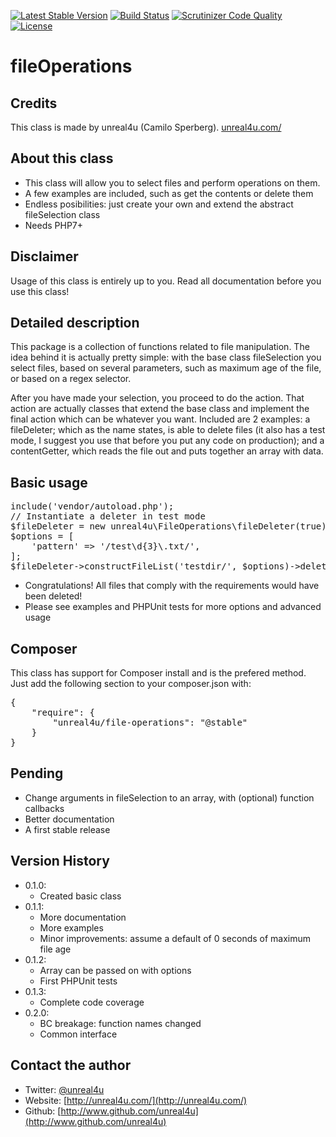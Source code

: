 [![Latest Stable Version](https://poser.pugx.org/unreal4u/file-operations/v/stable.png)](https://packagist.org/packages/unreal4u/file-operations)
[![Build Status](https://travis-ci.org/unreal4u/fileOperations.png?branch=master)](https://travis-ci.org/unreal4u/fileOperations)
[![Scrutinizer Code Quality](https://scrutinizer-ci.com/g/unreal4u/fileOperations/badges/quality-score.png?s=bda9bffddbd3a8fb7f24782c42dfd4d57ea0d2d8)](https://scrutinizer-ci.com/g/unreal4u/fileOperations/)
[![License](https://poser.pugx.org/unreal4u/file-operations/license.png)](https://packagist.org/packages/unreal4u/file-operations)

fileOperations
======

Credits
--------

This class is made by unreal4u (Camilo Sperberg). [unreal4u.com/](http://unreal4u.com/)

About this class
--------

* This class will allow you to select files and perform operations on them.
* A few examples are included, such as get the contents or delete them
* Endless posibilities: just create your own and extend the abstract fileSelection class
* Needs PHP7+

Disclaimer
---------

Usage of this class is entirely up to you. Read all documentation before you use this class!

Detailed description
---------

This package is a collection of functions related to file manipulation. The idea behind it is actually pretty simple:
with the base class fileSelection you select files, based on several parameters, such as maximum age of the file, or
based on a regex selector.

After you have made your selection, you proceed to do the action. That action are actually classes that extend the base
class and implement the final action which can be whatever you want. Included are 2 examples: a fileDeleter; which as
the name states, is able to delete files (it also has a test mode, I suggest you use that before you put any code on
production); and a contentGetter, which reads the file out and puts together an array with data.

Basic usage
----------

<pre>include('vendor/autoload.php');
// Instantiate a deleter in test mode
$fileDeleter = new unreal4u\FileOperations\fileDeleter(true);
$options = [
    'pattern' => '/test\d{3}\.txt/',
];
$fileDeleter->constructFileList('testdir/', $options)->deleteAll();
</pre>

* Congratulations! All files that comply with the requirements would have been deleted!
* Please see examples and PHPUnit tests for more options and advanced usage

Composer
----------

This class has support for Composer install and is the prefered method. Just add the following section to your
composer.json with:

<pre>
{
    "require": {
        "unreal4u/file-operations": "@stable"
    }
}
</pre>

Pending
---------

* Change arguments in fileSelection to an array, with (optional) function callbacks
* Better documentation
* A first stable release

Version History
----------

* 0.1.0:
    * Created basic class
* 0.1.1:
    * More documentation
    * More examples
    * Minor improvements: assume a default of 0 seconds of maximum file age
* 0.1.2:
    * Array can be passed on with options
    * First PHPUnit tests
* 0.1.3:
    * Complete code coverage
* 0.2.0:
    * BC breakage: function names changed
    * Common interface

Contact the author
-------

* Twitter: [@unreal4u](http://twitter.com/unreal4u)
* Website: [http://unreal4u.com/](http://unreal4u.com/)
* Github:  [http://www.github.com/unreal4u](http://www.github.com/unreal4u)

